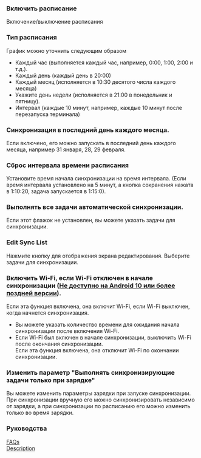 ### Включить расписание  

Включение/выключение расписания  

### Тип расписания  

График можно уточнить следующим образом  

- Каждый час (выполняется каждый час, например, 0:00, 1:00, 2:00 и т.д.).  
- Каждый день (каждый день в 20:00)  
- Каждый месяц (исполняется в 10:30 десятого числа каждого месяца)  
- Укажите день недели (исполняется в 21:00 в понедельник и пятницу).  
- Интервал (каждые 10 минут, например, каждые 10 минут после перезапуска терминала)  

### Синхронизация в последний день каждого месяца.  

Если включено, его можно запускать в последний день каждого месяца, например 31 января, 28, 29 февраля.  

### Сброс интервала времени расписания  

Установите время начала синхронизации на время интервала. (Если время интервала установлено на 5 минут, а кнопка сохранения нажата в 1:10:20, задача запускается в 1:15:0).  

### Выполнять все задачи автоматической синхронизации.  

Если этот флажок не установлен, вы можете указать задачи для синхронизации.  

### Edit Sync List   

Нажмите кнопку для отображения экрана редактирования. Выберите задачи для синхронизации.  

### Включить Wi-Fi, если Wi-Fi отключен в начале синхронизации (<span style=" цвет: красный; "><u>Не доступно на Android 10 или более поздней версии</u></span>).  
Если эта функция включена, она включит Wi-Fi, если Wi-Fi выключен, когда начнется синхронизация.  

- Вы можете указать количество времени для ожидания начала синхронизации после включения Wi-Fi.  
- Если  Wi-Fi был включен в начале синхронизации, выключить Wi-Fi после окончания синхронизации.  
Если эта функция включена, она отключит Wi-Fi по окончании синхронизации.  

### Изменить параметр "Выполнять синхронизирующие задачи только при зарядке"  
Вы можете изменить параметры зарядки при запуске синхронизации. При синхронизации вручную его можно синхронизировать независимо от зарядки, а при синхронизации по расписанию его можно изменить только во время зарядки.  

### Руководства  
[FAQs](https://sentaroh.github.io/Documents/SMBSync3/SMBSync3_FAQ_EN.htm)  
[Description](https://sentaroh.github.io/Documents/SMBSync3/SMBSync3_Desc_EN.htm)  
